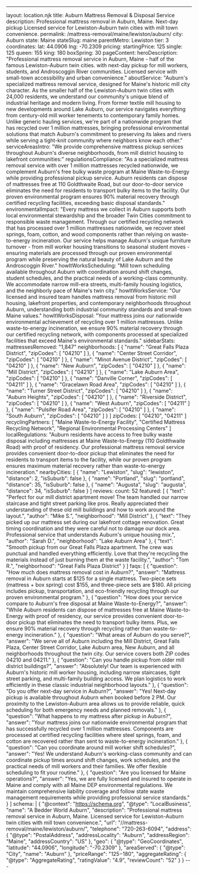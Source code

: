 ---
layout: location.njk
title: Auburn Mattress Removal & Disposal Service
description: Professional mattress removal in Auburn, Maine. Next-day pickup Licensed service for Lewiston-Auburn twin cities with mill town convenience.
permalink: /mattress-removal/maine/lewiston/auburn/
city: Auburn state: Maine stateSlug: maine parentMetro: Lewiston tier: 3 coordinates: lat: 44.0906 lng: -70.2309 pricing: startingPrice: 125 single: 125 queen: 155 king: 180 boxSpring: 30 pageContent: heroDescription: "Professional mattress removal service in Auburn, Maine - half of the famous Lewiston-Auburn twin cities. with next-day pickup for mill workers, students, and Androscoggin River communities. Licensed service with small-town accessibility and urban convenience." aboutService: "Auburn's specialized mattress removal service, designed for Maine's historic mill city character. As the smaller half of the Lewiston-Auburn twin cities with 24,000 residents, we understand our community's unique blend of industrial heritage and modern living. From former textile mill housing to new developments around Lake Auburn, our service navigates everything from century-old mill worker tenements to contemporary family homes. Unlike generic hauling services, we're part of a nationwide program that has recycled over 1 million mattresses, bringing professional environmental solutions that match Auburn's commitment to preserving its lakes and rivers while serving a tight-knit community where neighbors know each other." serviceAreasIntro: "We provide comprehensive mattress pickup services throughout Auburn's diverse neighborhoods, from mill district housing to lakefront communities:" regulationsCompliance: "As a specialized mattress removal service with over 1 million mattresses recycled nationwide, we complement Auburn's free bulky waste program at Maine Waste-to-Energy while providing professional pickup service. Auburn residents can dispose of mattresses free at 110 Goldthwaite Road, but our door-to-door service eliminates the need for residents to transport bulky items to the facility. Our proven environmental program ensures 90% material recovery through certified recycling facilities, exceeding basic disposal standards." environmentalImpact: "Every mattress we collect in Auburn supports both local environmental stewardship and the broader Twin Cities commitment to responsible waste management. Through our certified recycling network that has processed over 1 million mattresses nationwide, we recover steel springs, foam, cotton, and wood components rather than relying on waste-to-energy incineration. Our service helps manage Auburn's unique furniture turnover - from mill worker housing transitions to seasonal student moves - ensuring materials are processed through our proven environmental program while preserving the natural beauty of Lake Auburn and the Androscoggin River." howItWorksScheduling: "Mill town scheduling available throughout Auburn with coordination around shift changes, student schedules, and the practical needs of a working-class community. We accommodate narrow mill-era streets, multi-family housing logistics, and the neighborly pace of Maine's twin city." howItWorksService: "Our licensed and insured team handles mattress removal from historic mill housing, lakefront properties, and contemporary neighborhoods throughout Auburn, understanding both industrial community standards and small-town Maine values." howItWorksDisposal: "Your mattress joins our nationwide environmental achievement of recycling over 1 million mattresses. Unlike waste-to-energy incineration, we ensure 90% material recovery through our certified recycling network, with components processed at specialized facilities that exceed Maine's environmental standards." sidebarStats: mattressesRemoved: "1,847" neighborhoods: [ { "name": "Great Falls Plaza District", "zipCodes": [ "04210" ] }, { "name": "Center Street Corridor", "zipCodes": [ "04210" ] }, { "name": "Minot Avenue District", "zipCodes": [ "04210" ] }, { "name": "New Auburn", "zipCodes": [ "04210" ] }, { "name": "Mill District", "zipCodes": [ "04210" ] }, { "name": "Lake Auburn Area", "zipCodes": [ "04210" ] }, { "name": "Danville Corner", "zipCodes": [ "04211" ] }, { "name": "Gracelawn Road Area", "zipCodes": [ "04210" ] }, { "name": "Turner Street District", "zipCodes": [ "04210" ] }, { "name": "Auburn Heights", "zipCodes": [ "04210" ] }, { "name": "Riverside District", "zipCodes": [ "04210" ] }, { "name": "West Auburn", "zipCodes": [ "04211" ] }, { "name": "Pulsifer Road Area", "zipCodes": [ "04210" ] }, { "name": "South Auburn", "zipCodes": [ "04210" ] } ] zipCodes: [ "04210", "04211" ] recyclingPartners: [ "Maine Waste-to-Energy Facility", "Certified Mattress Recycling Network", "Regional Environmental Processing Centers" ] localRegulations: "Auburn residents have access to free bulky waste disposal including mattresses at Maine Waste-to-Energy (110 Goldthwaite Road) with proof of residency. Our professional mattress removal service provides convenient door-to-door pickup that eliminates the need for residents to transport items to the facility, while our proven program ensures maximum material recovery rather than waste-to-energy incineration." nearbyCities: [ { "name": "Lewiston", "slug": "lewiston", "distance": 2, "isSuburb": false }, { "name": "Portland", "slug": "portland", "distance": 35, "isSuburb": false }, { "name": "Augusta", "slug": "augusta", "distance": 34, "isSuburb": false } ] reviews: count: 52 featured: [ { "text": "Perfect for our mill district apartment move! The team handled our narrow staircase and tight street parking like pros. Really appreciated their understanding of these old mill buildings and how to work around the layout.", "author": "Mike S.", "neighborhood": "Mill District" }, { "text": "They picked up our mattress set during our lakefront cottage renovation. Great timing coordination and they were careful not to damage our dock area. Professional service that understands Auburn's unique housing mix.", "author": "Sarah D.", "neighborhood": "Lake Auburn Area" }, { "text": "Smooth pickup from our Great Falls Plaza apartment. The crew was punctual and handled everything efficiently. Love that they're recycling the materials instead of just burning them at the waste facility.", "author": "Tom R.", "neighborhood": "Great Falls Plaza District" } ] faqs: [ { "question": "How much does mattress removal cost in Auburn?", "answer": "Mattress removal in Auburn starts at $125 for a single mattress. Two-piece sets (mattress + box spring) cost $155, and three-piece sets are $180. All pricing includes pickup, transportation, and eco-friendly recycling through our proven environmental program." }, { "question": "How does your service compare to Auburn's free disposal at Maine Waste-to-Energy?", "answer": "While Auburn residents can dispose of mattresses free at Maine Waste-to-Energy with proof of residency, our service provides convenient door-to-door pickup that eliminates the need to transport bulky items. Plus, we ensure 90% material recovery through recycling rather than waste-to-energy incineration." }, { "question": "What areas of Auburn do you serve?", "answer": "We serve all of Auburn including the Mill District, Great Falls Plaza, Center Street Corridor, Lake Auburn area, New Auburn, and all neighborhoods throughout the twin city. Our service covers both ZIP codes 04210 and 04211." }, { "question": "Can you handle pickup from older mill district buildings?", "answer": "Absolutely! Our team is experienced with Auburn's historic mill worker housing, including narrow staircases, tight street parking, and multi-family building access. We plan logistics to work efficiently in these classic industrial neighborhood layouts." }, { "question": "Do you offer next-day service in Auburn?", "answer": "Yes! Next-day pickup is available throughout Auburn when booked before 2 PM. Our proximity to the Lewiston-Auburn area allows us to provide reliable, quick scheduling for both emergency needs and planned removals." }, { "question": "What happens to my mattress after pickup in Auburn?", "answer": "Your mattress joins our nationwide environmental program that has successfully recycled over 1 million mattresses. Components are processed at certified recycling facilities where steel springs, foam, and cotton are recovered rather than sent to waste-to-energy incineration." }, { "question": "Can you coordinate around mill worker shift schedules?", "answer": "Yes! We understand Auburn's working-class community and can coordinate pickup times around shift changes, work schedules, and the practical needs of mill workers and their families. We offer flexible scheduling to fit your routine." }, { "question": "Are you licensed for Maine operations?", "answer": "Yes, we are fully licensed and insured to operate in Maine and comply with all Maine DEP environmental regulations. We maintain comprehensive liability coverage and follow state waste management requirements while providing professional service standards." } ] schema: | { "@context": "https://schema.org", "@type": "LocalBusiness", "name": "A Bedder World Auburn", "description": "Professional mattress removal service in Auburn, Maine. Licensed service for Lewiston-Auburn twin cities with mill town convenience.", "url": "//mattress-removal/maine/lewiston/auburn/", "telephone": "720-263-6094", "address": { "@type": "PostalAddress", "addressLocality": "Auburn", "addressRegion": "Maine", "addressCountry": "US" }, "geo": { "@type": "GeoCoordinates", "latitude": "44.0906", "longitude": "-70.2309" }, "areaServed": { "@type": "City", "name": "Auburn" }, "priceRange": "$125-$180", "aggregateRating": { "@type": "AggregateRating", "ratingValue": "4.9", "reviewCount": "52" } } ---